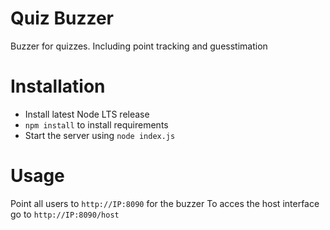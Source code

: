 # Quiz Buzzer
Buzzer for quizzes. Including point tracking and guesstimation

# Installation
* Install latest Node LTS release
*  `npm install` to install requirements
* Start the server using `node index.js`

# Usage
Point all users to `http://IP:8090` for the buzzer
To acces the host interface go to `http://IP:8090/host`
